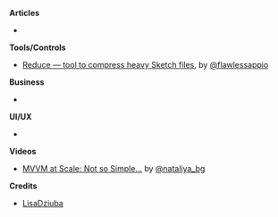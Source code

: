 **Articles**

* 

**Tools/Controls**

* [Reduce — tool to compress heavy Sketch files](https://flawlessapp.io/reduce), by [@flawlessappio](https://twitter.com/flawlessappio)

**Business**

* 

**UI/UX**

* 

**Videos**

* [MVVM at Scale: Not so Simple...](https://academy.realm.io/posts/try-swift-nyc-2017-nataliya-patsovska-mvvm-at-scale/) by [@nataliya_bg](https://twitter.com/nataliya_bg)

**Credits**

* [LisaDziuba](http://github.com/lisadziuba)
